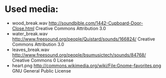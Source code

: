 # Used media:

- wood_break.wav http://soundbible.com/1442-Cupboard-Door-Close.html Creative Commons Attribution 3.0
- water_break.wav http://www.freesound.org/people/Quistard/sounds/166824/ Creative Commons Attribution 3.0
- leaves_break.wav http://www.freesound.org/people/bsumusictech/sounds/84768/ Creative Commons 0 License
- heart.png http://commons.wikimedia.org/wiki/File:Gnome-favorites.png GNU General Public License
